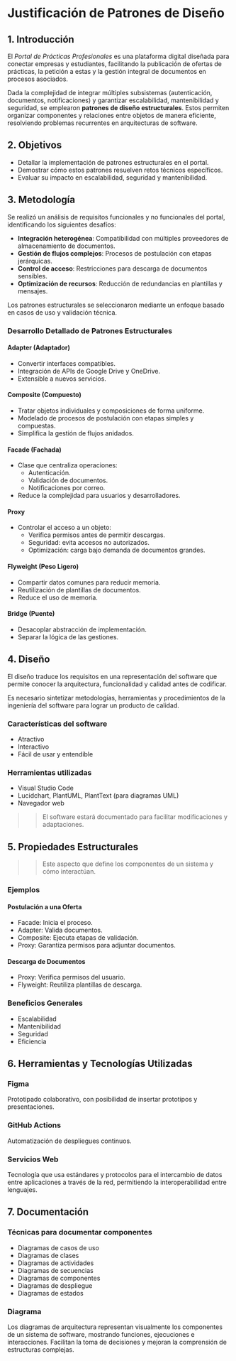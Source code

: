 # Justificación de Patrones de Diseño

## 1. Introducción

El *Portal de Prácticas Profesionales* es una plataforma digital diseñada para conectar empresas y estudiantes, facilitando la publicación de ofertas de prácticas, la petición a estas y la gestión integral de documentos en procesos asociados.

Dada la complejidad de integrar múltiples subsistemas (autenticación, documentos, notificaciones) y garantizar escalabilidad, mantenibilidad y seguridad, se emplearon **patrones de diseño estructurales**. Estos permiten organizar componentes y relaciones entre objetos de manera eficiente, resolviendo problemas recurrentes en arquitecturas de software.

## 2. Objetivos

- Detallar la implementación de patrones estructurales en el portal.
- Demostrar cómo estos patrones resuelven retos técnicos específicos.
- Evaluar su impacto en escalabilidad, seguridad y mantenibilidad.

## 3. Metodología

Se realizó un análisis de requisitos funcionales y no funcionales del portal, identificando los siguientes desafíos:

- **Integración heterogénea**: Compatibilidad con múltiples proveedores de almacenamiento de documentos.
- **Gestión de flujos complejos**: Procesos de postulación con etapas jerárquicas.
- **Control de acceso**: Restricciones para descarga de documentos sensibles.
- **Optimización de recursos**: Reducción de redundancias en plantillas y mensajes.

Los patrones estructurales se seleccionaron mediante un enfoque basado en casos de uso y validación técnica.

### Desarrollo Detallado de Patrones Estructurales

#### Adapter (Adaptador)

- Convertir interfaces compatibles.
- Integración de APIs de Google Drive y OneDrive.
- Extensible a nuevos servicios.

#### Composite (Compuesto)

- Tratar objetos individuales y composiciones de forma uniforme.
- Modelado de procesos de postulación con etapas simples y compuestas.
- Simplifica la gestión de flujos anidados.

#### Facade (Fachada)

- Clase que centraliza operaciones:
  - Autenticación.
  - Validación de documentos.
  - Notificaciones por correo.
- Reduce la complejidad para usuarios y desarrolladores.

#### Proxy

- Controlar el acceso a un objeto:
  - Verifica permisos antes de permitir descargas.
  - Seguridad: evita accesos no autorizados.
  - Optimización: carga bajo demanda de documentos grandes.

#### Flyweight (Peso Ligero)

- Compartir datos comunes para reducir memoria.
- Reutilización de plantillas de documentos.
- Reduce el uso de memoria.

#### Bridge (Puente)

- Desacoplar abstracción de implementación.
- Separar la lógica de las gestiones.

## 4. Diseño

El diseño traduce los requisitos en una representación del software que permite conocer la arquitectura, funcionalidad y calidad antes de codificar.

Es necesario sintetizar metodologías, herramientas y procedimientos de la ingeniería del software para lograr un producto de calidad.

### Características del software

- Atractivo
- Interactivo
- Fácil de usar y entendible

### Herramientas utilizadas

- Visual Studio Code
- Lucidchart, PlantUML, PlantText (para diagramas UML)
- Navegador web

>
>> El software estará documentado para facilitar modificaciones y adaptaciones.

## 5. Propiedades Estructurales

>
>> Este aspecto que define los componentes de un sistema y cómo interactúan.

### Ejemplos

#### Postulación a una Oferta

- Facade: Inicia el proceso.
- Adapter: Valida documentos.
- Composite: Ejecuta etapas de validación.
- Proxy: Garantiza permisos para adjuntar documentos.

#### Descarga de Documentos

- Proxy: Verifica permisos del usuario.
- Flyweight: Reutiliza plantillas de descarga.

### Beneficios Generales

- Escalabilidad
- Mantenibilidad
- Seguridad
- Eficiencia

## 6. Herramientas y Tecnologías Utilizadas

### Figma

Prototipado colaborativo, con posibilidad de insertar prototipos y presentaciones.

### GitHub Actions

Automatización de despliegues continuos.

### Servicios Web

Tecnología que usa estándares y protocolos para el intercambio de datos entre aplicaciones a través de la red, permitiendo la interoperabilidad entre lenguajes.

## 7. Documentación

### Técnicas para documentar componentes

- Diagramas de casos de uso
- Diagramas de clases
- Diagramas de actividades
- Diagramas de secuencias
- Diagramas de componentes
- Diagramas de despliegue
- Diagramas de estados

### Diagrama

Los diagramas de arquitectura representan visualmente los componentes de un sistema de software, mostrando funciones, ejecuciones e interacciones. Facilitan la toma de decisiones y mejoran la comprensión de estructuras complejas.